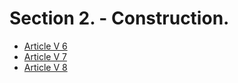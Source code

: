 # Section 2. - Construction.

- [Article V 6](article-v-6.md)
- [Article V 7](article-v-7.md)
- [Article V 8](article-v-8.md)

